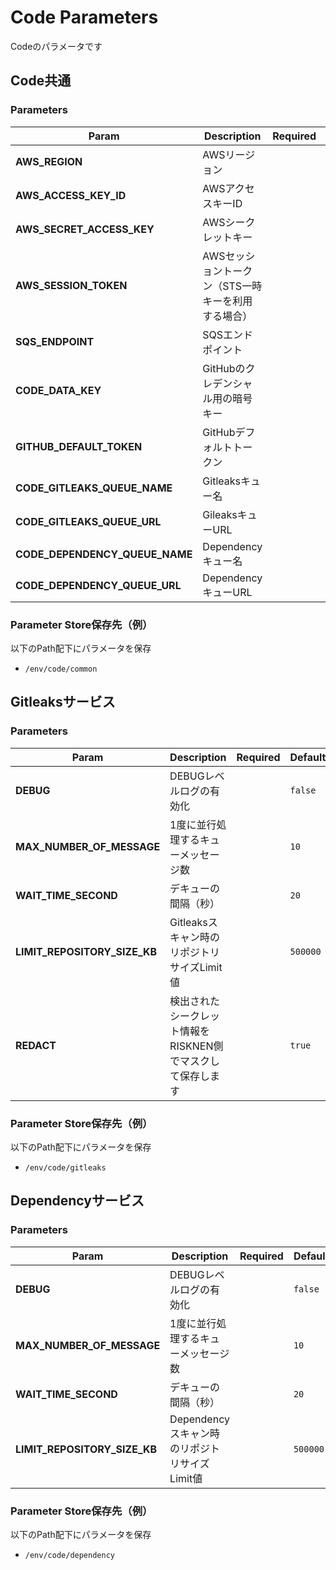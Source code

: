 # Code Parameters

Codeのパラメータです

## Code共通

### Parameters

| Param | Description | Required | Default |
| --- | --- | --- | --- |
| **AWS_REGION** | AWSリージョン | | `ap-northeast-1` |
| **AWS_ACCESS_KEY_ID** | AWSアクセスキーID | | |
| **AWS_SECRET_ACCESS_KEY** | AWSシークレットキー | | |
| **AWS_SESSION_TOKEN** | AWSセッショントークン（STS一時キーを利用する場合） | | |
| **SQS_ENDPOINT** | SQSエンドポイント | | `http://queue.middleware.svc.cluster.local:9324` |
| **CODE_DATA_KEY** | GitHubのクレデンシャル用の暗号キー | | |
| **GITHUB_DEFAULT_TOKEN** | GitHubデフォルトトークン | | `your-token-here`|
| **CODE_GITLEAKS_QUEUE_NAME** | Gitleaksキュー名 | | `code-gitleaks` |
| **CODE_GITLEAKS_QUEUE_URL** | GileaksキューURL | | `http://queue.middleware.svc.cluster.local:9324/queue/code-gitleaks` |
| **CODE_DEPENDENCY_QUEUE_NAME** | Dependencyキュー名 | | `code-dependency` |
| **CODE_DEPENDENCY_QUEUE_URL** | DependencyキューURL | | `http://queue.middleware.svc.cluster.local:9324/queue/code-dependency` |

### Parameter Store保存先（例）

以下のPath配下にパラメータを保存

- `/env/code/common`

## Gitleaksサービス

### Parameters

| Param | Description | Required | Default |
| --- | --- | --- | --- |
| **DEBUG** | DEBUGレベルログの有効化 | | `false` |
| **MAX_NUMBER_OF_MESSAGE** | 1度に並行処理するキューメッセージ数 | | `10` |
| **WAIT_TIME_SECOND** | デキューの間隔（秒） | | `20` |
| **LIMIT_REPOSITORY_SIZE_KB** | Gitleaksスキャン時のリポジトリサイズLimit値 | | `500000` |
| **REDACT** | 検出されたシークレット情報をRISKNEN側でマスクして保存します | | `true` |

### Parameter Store保存先（例）

以下のPath配下にパラメータを保存

- `/env/code/gitleaks`

## Dependencyサービス

### Parameters

| Param | Description | Required | Default |
| --- | --- | --- | --- |
| **DEBUG** | DEBUGレベルログの有効化 | | `false` |
| **MAX_NUMBER_OF_MESSAGE** | 1度に並行処理するキューメッセージ数 | | `10` |
| **WAIT_TIME_SECOND** | デキューの間隔（秒） | | `20` |
| **LIMIT_REPOSITORY_SIZE_KB** | Dependencyスキャン時のリポジトリサイズLimit値 | | `500000` |

### Parameter Store保存先（例）

以下のPath配下にパラメータを保存

- `/env/code/dependency`
